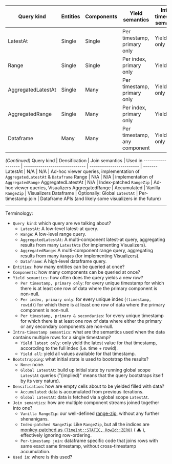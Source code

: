 Query kind         | Entities | Components | Yield semantics                      | Intra-timestamp semantics   | Bootstrapping                 
------------------ | -------- | ---------- | ------------------------------------ | --------------------------- | ------------------------------
LatestAt           | Single   | Single     | Per timestamp, primary only          | Yield latest only           | Global `LatestAt` (implied)   
Range              | Single   | Single     | Per index, primary only              | Yield all                   | None                          
AggregatedLatestAt | Single   | Many       | Per timestamp, primary only          | Yield latest only           | Global `LatestAt` (implied)   
AggregatedRange    | Single   | Many       | Per index, primary only              | Yield all                   | None                          
Dataframe          | Many     | Many       | Per timestamp, any component         | Yield latest only           | Optionally: Global `LatestAt` 

_(Continued)_
Query kind         | Densification                  | Join semantics           | Used in
------------------ | ------------------------------ | ------------------------ | -------
LatestAt           | N/A                            | N/A                      | Ad-hoc viewer queries, implementation of `AggregatedLatestAt` & `Dataframe`
Range              | N/A                            | N/A                      | implementation of `AggregatedRange`
AggregatedLatestAt | N/A                            | Index-patched `RangeZip` | Ad-hoc viewer queries, Visualizers
AggregatedRange    | Accumulated                    | Vanilla `RangeZip`       | Visualizers
Dataframe          | Optionally: Global `LatestAt`  | Per-timestamp join       | Dataframe APIs (and likely some visualizers in the future)

---

Terminology:
* `Query kind`: which query are we talking about?
  * `LatestAt`: A low-level latest-at query.
  * `Range`:  A low-level range query.
  * `AggregatedLatestAt`: A multi-component latest-at query, aggregating results from many `LatestAt`s (for implementing Visualizers).
  * `AggregatedRange`: A multi-component range query, aggregating results from many `Range`s (for implementing Visualizers).
  * `Dataframe`: A high-level dataframe query.
* `Entities`: how many entities can be queried at once?
* `Components`: how many components can be queried at once?
* `Yield semantics`: how often does the query yields a new row?
  * `Per timestamp, primary only`: for every unique timestamp for which there is at least one row of data where the primary component is non-null.
  * `Per index, primary only`: for every unique index (`(timestamp, rowid)`) for which there is at least one row of data where the primary component is non-null.
  * `Per timestamp, primary & secondaries`: for every unique timestamp for which there is at least one row of data where either the primary or any secondary components are non-null.
* `Intra-timestamp semantics`: what are the semantics used when the data contains multiple rows for a single timestamp?
  * `Yield latest only`: only yield the latest value for that timestamp, accorcding to the full index (i.e. time + rowid).
  * `Yield all`: yield all values available for that timestamp.
* `Bootstrapping`: what initial state is used to bootstrap the results?
  * `None`: none.
  * `Global LatestAt`: build up initial state by running global scope `LatestAt` queries ("(implied)" means that the query bootstraps itself by its very nature).
* `Densification`: how are empty cells about to be yielded filled with data?
  * `Accumulated`: data is accumulated from previous iterations.
  * `Global LatestAt`: data is fetched via a global scope `LatestAt`.
* `Join semantics`: how are multiple component streams joined together into one?
  * `Vanilla RangeZip`: our well-defined [range-zip](https://github.com/rerun-io/rerun/blob/main/crates/store/re_query/src/range_zip/generated.rs), without any further shenanigans.
  * `Index-patched RangeZip`: Like `RangeZip`, but all the indices are [monkey-patched as `(TimeInt::STATIC, RowId::ZERO)`](https://github.com/rerun-io/rerun/blob/94d545b52bc8039332281c17c8b5773140caff49/crates/viewer/re_space_view/src/results_ext.rs#L368-L373) ( :warning: ), effectively ignoring row-ordering.
  * `Per-timestamp join`: dataframe specific code that joins rows with same exact same timestamp, without cross-timestamp accumulation.
* `Used in`: where is this used?
